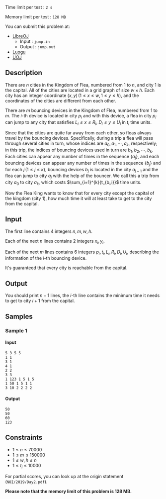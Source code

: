 Time limit per test : $\texttt{2 s}$

Memory limit per test : $\texttt{128 MB}$

You can submit this problem at:

+ [LibreOJ](https://loj.ac/problem/3159)
    + Input : `jump.in`
    + Output : `jump.out`
+ [Luogu](https://www.luogu.org/problem/P5471)
+ [UOJ](https://uoj.ac/problem/481)

## Description

There are $n$ cities in the Kingdom of Flea, numbered from $1$ to $n$, and city $1$ is the capital. All of the cities are located in a grid graph of size $w \times h$. Each city has an integer coordinate $(x, y)\,(1 \leq x \leq w, 1 \leq y \leq h)$, and the coordinates of the cities are different from each other.

There are $m$ bouncing devices in the Kingdom of Flea, numbered from $1$ to $m$. The $i$-th device is located in city $p_i$ and with this device, a flea in city $p_i$ can jump to any city that satisfies $L_i \leq x \leq R_i$, $D_i \leq y \leq U_i$ in $t_i$ time units.

Since that the cities are quite far away from each other, so fleas always travel by the bouncing devices. Specifically, during a trip a flea will pass through several cities in turn, whose indices are $a_0, a_1, \cdots, a_k$, respectively; in this trip, the indices of bouncing devices used in turn are $b_1, b_2, \cdots, b_k$. Each cities can appear any number of times in the sequence $\{a_j\}$, and each bouncing devices can appear any number of times in the sequence $\{b_j\}$ and for each $j\, (1 \leq j \leq k)$, bouncing devices $b_j$ is located in the city $a_{j−1}$ and the flea can jump to city $a_j$ with the help of the bouncer. We call this a trip from city $a_0$ to city $a_k$, which costs $\sum_{i=1}^{k}{t_{b_i}}$ time units.

Now the Flea King wants to know that for every city except the capital of the kingdom (city $1$), how much time it will at least take to get to the city from the capital.

## Input

The first line contains $4$ integers $n, m, w, h$.

Each of the next $n$ lines contains $2$ integers $x_i, y_i$.

Each of the next $m$ lines contains $6$ integers $p_i, t_i, L_i, R_i, D_i, U_i$, describing the information of the $i$-th bouncing device.

It's guaranteed that every city is reachable from the capital.


## Output

You should print $n - 1$ lines, the $i$-th line contains the minimum time it needs to get to city $i + 1$ from the capital.

## Samples

### Sample 1
#### Input
```plain
5 3 5 5
1 1
3 1
4 1
2 2
3 3
1 123 1 5 1 5
1 50 1 5 1 1
3 10 2 2 2 2

```
#### Output
```plain
50
50
60
123

```


## Constraints

+ $1 \leq n \leq 70000$
+ $1 \leq m \leq 150000$
+ $1 \leq w, h \leq n$
+ $1 \leq t_i \leq 10000$

For partial scores, you can look up at the origin statement (`NOI/2019/Day2.pdf`).

**Please note that the memory limit of this problem is 128 MB.**